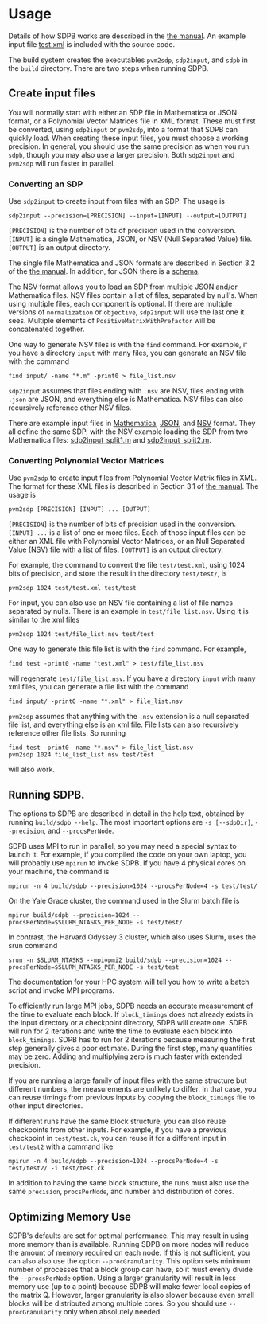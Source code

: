 # Usage

Details of how SDPB works are described in the [the
manual](SDPB-Manual.pdf).  An example input file
[test.xml](../test/test.xml) is included with the source code.

The build system creates the executables `pvm2sdp`, `sdp2input`, and
`sdpb` in the `build` directory.  There are two steps when running
SDPB.

## Create input files

You will normally start with either an SDP file in Mathematica or JSON format, or
a Polynomial Vector Matrices file in XML format.  These must first be
converted, using `sdp2input` or `pvm2sdp`, into a format that SDPB can
quickly load.  When creating these input files, you must choose a
working precision.  In general, you should use the same precision as
when you run `sdpb`, though you may also use a larger precision.  Both
`sdp2input` and `pvm2sdp` will run faster in parallel.

### Converting an SDP

Use `sdp2input` to create input from files with an SDP.  The usage is

    sdp2input --precision=[PRECISION] --input=[INPUT] --output=[OUTPUT]

`[PRECISION]` is the number of bits of precision used in the
conversion.  `[INPUT]` is a single Mathematica, JSON, or NSV
(Null Separated Value) file.  `[OUTPUT]` is an output directory.

The single file Mathematica and JSON formats are described in Section
3.2 of the [the manual](SDPB-Manual.pdf).  In addition, for JSON there
is a [schema](sdp2input_schema.json).

The NSV format allows you to load an SDP from multiple JSON and/or
Mathematica files.  NSV files contain a list of files, separated by
null's.  When using multiple files, each component is optional.  If
there are multiple versions of `normalization` or `objective`,
`sdp2input` will use the last one it sees.  Multiple elements of
`PositiveMatrixWithPrefactor` will be concatenated together.

One way to generate NSV files is with the `find` command.  For
example, if you have a directory `input` with many files, you can
generate an NSV file with the command

    find input/ -name "*.m" -print0 > file_list.nsv

`sdp2input` assumes that files ending with `.nsv` are NSV,
files ending with `.json` are JSON, and everything else is
Mathematica.  NSV files can also recursively reference other NSV
files.

There are example input files in
[Mathematica](../test/sdp2input_test.m),
[JSON](../test/sdp2input_test.json), and
[NSV](../test/sdp2input_split.nsv) format.  They all define the same
SDP, with the NSV example loading the SDP from two Mathematica files:
[sdp2input\_split1.m](../test/sdp2input_split1.m) and
[sdp2input\_split2.m](../test/sdp2input_split2.m).

### Converting Polynomial Vector Matrices

Use `pvm2sdp` to create input files from Polynomial Vector Matrix files
in XML.  The format for these XML files is described in Section 3.1 of
[the manual](SDPB-Manual.pdf).  The usage is

    pvm2sdp [PRECISION] [INPUT] ... [OUTPUT]

`[PRECISION]` is the number of bits of precision used in the
conversion.  `[INPUT] ...` is a list of one or more files.  Each of
those input files can be either an XML file with Polynomial Vector
Matrices, or an Null Separated Value (NSV) file with a list of
files. `[OUTPUT]` is an output directory.

For example, the command to convert the file `test/test.xml`, using
1024 bits of precision, and store the result in the directory
`test/test/`, is

    pvm2sdp 1024 test/test.xml test/test

For input, you can also use an NSV file containing a list of file names
separated by nulls.  There is an example in `test/file_list.nsv`.
Using it is similar to the xml files

    pvm2sdp 1024 test/file_list.nsv test/test

One way to generate this file list is with the `find` command.  For
example,

    find test -print0 -name "test.xml" > test/file_list.nsv
    
will regenerate `test/file_list.nsv`.  If you have a directory `input`
with many xml files, you can generate a file list with the command

    find input/ -print0 -name "*.xml" > file_list.nsv

`pvm2sdp` assumes that anything with the `.nsv` extension is a null
separated file list, and everything else is an xml file.  File lists
can also recursively reference other file lists.  So running

    find test -print0 -name "*.nsv" > file_list_list.nsv
    pvm2sdp 1024 file_list_list.nsv test/test

will also work.

## Running SDPB.

The options to SDPB are described in detail in the help text, obtained
by running `build/sdpb --help`.  The most important options are `-s [--sdpDir]`,
`--precision`, and `--procsPerNode`.

SDPB uses MPI to run in parallel, so you may need a special syntax to
launch it.  For example, if you compiled the code on your own laptop,
you will probably use `mpirun` to invoke SDPB.  If you have 4 physical
cores on your machine, the command is

    mpirun -n 4 build/sdpb --precision=1024 --procsPerNode=4 -s test/test/

On the Yale Grace cluster, the command used in the Slurm batch file is

    mpirun build/sdpb --precision=1024 --procsPerNode=$SLURM_NTASKS_PER_NODE -s test/test/

In contrast, the Harvard Odyssey 3 cluster, which also uses Slurm,
uses the srun command

    srun -n $SLURM_NTASKS --mpi=pmi2 build/sdpb --precision=1024 --procsPerNode=$SLURM_NTASKS_PER_NODE -s test/test

The documentation for your HPC system will tell you how to write a
batch script and invoke MPI programs.

To efficiently run large MPI jobs, SDPB needs an accurate measurement
of the time to evaluate each block.  If `block_timings` does not
already exists in the input directory or a checkpoint directory, SDPB
will create one.  SDPB will run for 2 iterations and write the time to
evaluate each block into `block_timings`.  SDPB has to run for 2
iterations because measuring the first step generally gives a poor
estimate.  During the first step, many quantities may be zero.
Adding and multiplying zero is much faster with extended precision.

If you are running a large family of input files with the same
structure but different numbers, the measurements are unlikely to
differ.  In that case, you can reuse timings from previous inputs by
copying the `block_timings` file to other input directories.

If different runs have the same block structure, you can also reuse
checkpoints from other inputs. For example, if you have a previous
checkpoint in `test/test.ck`, you can reuse it for a different input
in `test/test2` with a command like

    mpirun -n 4 build/sdpb --precision=1024 --procsPerNode=4 -s test/test2/ -i test/test.ck

In addition to having the same block structure, the runs must also use
the same `precision`, `procsPerNode`, and number and distribution of
cores.

## Optimizing Memory Use

SDPB's defaults are set for optimal performance.  This may result in
using more memory than is available.  Running SDPB on more nodes will
reduce the amount of memory required on each node.  If this is not
sufficient, you can also also use the option `--procGranularity`.
This option sets minimum number of processes that a block group can
have, so it must evenly divide the `--procsPerNode` option.  Using a
larger granularity will result in less memory use (up to a point)
because SDPB will make fewer local copies of the matrix Q.  However,
larger granularity is also slower because even small blocks will be
distributed among multiple cores.  So you should use
`--procGranularity` only when absolutely needed.
